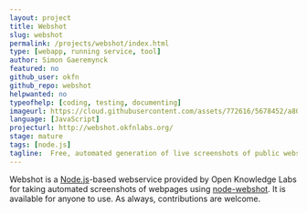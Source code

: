 ```yaml
---
layout: project
title: Webshot
slug: webshot
permalink: /projects/webshot/index.html
type: [webapp, running service, tool]
author: Simon Gaeremynck
featured: no
github_user: okfn
github_repo: webshot
helpwanted: no
typeofhelp: [coding, testing, documenting]
imageurl: https://cloud.githubusercontent.com/assets/772616/5678452/a8056426-9803-11e4-8e09-b7b28d36d5ef.png
language: [JavaScript]
projecturl: http://webshot.okfnlabs.org/
stage: mature
tags: [node.js]
tagline:  Free, automated generation of live screenshots of public websites
---
```


Webshot is a [Node.js](http://nodejs.org/)-based webservice provided
by Open Knowledge Labs for taking automated screenshots of webpages
using [node-webshot](https://github.com/brenden/node-webshot).  It is
available for anyone to use.  As always, contributions are welcome.
